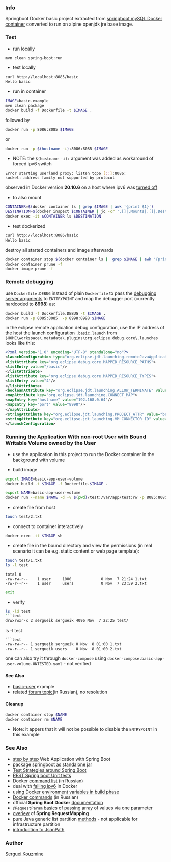 ### Info

Springboot Docker basic project extracted from [springboot mySQL Docker container](https://github.com/TechPrimers/docker-mysql-spring-boot-example) converted to run on alpine openjdk jre base image.
### Test

* run locally
```sh
mvn clean spring-boot:run
```
* test locally
```sh
curl http://localhost:8085/basic
Hello basic
```
* run in container
```sh
IMAGE=basic-example
mvn clean package
docker build -f Dockerfile -t $IMAGE .
```
followed by
```sh
docker run -p 8086:8085 $IMAGE
```
or
```sh
docker run -p $(hostname -i):8086:8085 $IMAGE
```
* NOTE: the `$(hostname -i):` argument was added as workaround of forced ipv6 switch
```sh
Error starting userland proxy: listen tcp6 [::]:8086:
socket: address family not supported by protocol
```
observed in Docker version __20.10.6__ on a host where ipv6 was [turned off](https://linuxconfig.org/how-to-disable-ipv6-address-on-ubuntu-18-04-bionic-beaver-linux)
* to also mount

```sh
CONTAINER=$(docker container ls | grep $IMAGE | awk '{print $1}')
DESTINATION=$(docker inspect $CONTAINER | jq -cr '.[]|.Mounts|.[]|.Destination')
docker exec -it $CONTAINER ls $DESTINATION
```
* test dockerized
```sh
curl http://localhost:8086/basic
Hello basic
```
destroy all started containers and image afterwards
```sh
docker container stop $(docker container ls |  grep $IMAGE | awk '{print $1}')
docker container prune -f
docker image prune -f
```
### Remote debugging

use `Dockerfile.DEBUG` instead of plain `Dockerfile` to pass the [debugging server arguments](https://dzone.com/articles/how-debug-remote-java-applicat) to `ENTTRYPOINT` and map the debugger port (currently hardcoded to __8998__) as:
```sh
docker build -f Dockerfile.DEBUG -t $IMAGE .
docker run -p 8085:8085  -p 8998:8998 $IMAGE
```
in the eclipse remote application debug configuration, use the IP address of the host
the launch configuration `.basic.launch` from `$HOME\workspace\.metadata\.plugins\org.eclipse.debug.core\.launches` looks like this:
```xml
<?xml version="1.0" encoding="UTF-8" standalone="no"?>
<launchConfiguration type="org.eclipse.jdt.launching.remoteJavaApplication">
<listAttribute key="org.eclipse.debug.core.MAPPED_RESOURCE_PATHS">
<listEntry value="/basic"/>
</listAttribute>
<listAttribute key="org.eclipse.debug.core.MAPPED_RESOURCE_TYPES">
<listEntry value="4"/>
</listAttribute>
<booleanAttribute key="org.eclipse.jdt.launching.ALLOW_TERMINATE" value="true"/>
<mapAttribute key="org.eclipse.jdt.launching.CONNECT_MAP">
<mapEntry key="hostname" value="192.168.0.64"/>
<mapEntry key="port" value="8998"/>
</mapAttribute>
<stringAttribute key="org.eclipse.jdt.launching.PROJECT_ATTR" value="basic"/>
<stringAttribute key="org.eclipse.jdt.launching.VM_CONNECTOR_ID" value="org.eclipse.jdt.launching.socketAttachConnector"/>
</launchConfiguration>
```
### Running the Application With non-root User with Bound Writable Volume owned by the User

* use the application in this project to run the Docker container in the background with volume

* build image
```sh
export IMAGE=basic-app-user-volume
docker build -t $IMAGE -f Dockerfile.$IMAGE .
```
```sh
export NAME=basic-app-user-volume
docker run --name $NAME -d -v $(pwd)/test:/var/app/test:rw -p 8085:8085 $IMAGE
```
* create file from host
```sh
touch test/2.txt
```
* connect to container interactively

```sh
docker exec -it $IMAGE sh
```
* create file in the bound directory and view the permissions (in real scenario it can be e.g. static content or web page template):
```sh
touch test/1.txt
ls -l test
```
```text
total 0
-rw-rw-r--    1 user     1000             0 Nov  7 21:24 1.txt
-rw-r--r--    1 user     users            0 Nov  7 23:59 2.txt
```
```sh
exit
```
* verify
```sh
ls -ld test
```text
drwxrwxr-x 2 sergueik sergueik 4096 Nov  7 22:25 test/
```
ls -l test
```
```text
-rw-rw-r-- 1 sergueik sergueik 0 Nov  8 01:00 1.txt
-rw-r--r-- 1 sergueik users    0 Nov  8 01:00 2.txt
```
one can also try it through `docker-compose` using `docker-compose.basic-app-user-volume-UNTESTED.yaml` - not verified

#### See Also

  * [basic-user](https://github.com/sergueik/springboot_study/tree/master/basic-user) example
  * related [forum topic](https://qna.habr.com/q/1218548)(in Russian), no resolution

#### Cleanup
```sh
docker container stop $NAME
docker container rm $NAME
```
* Note: it appers that it will not be possible to disable the `ENTRYPOINT` in this example


### See Also

  * [step by step](https://github.com/in28minutes/SpringBootWebApplicationStepByStep) Web Application with Spring Boot
  * [package springboot as standalone jar](https://www.baeldung.com/spring-boot-run-maven-vs-executable-jar)
  * [Test Strategies around Spring Boot](https://github.com/mechero/spring-boot-testing-strategies)
  * [REST Spring boot Unit tests](https://github.com/bytestree/spring-restful-service-unit-test)
  * Docker [command list](https://habr.com/ru/company/flant/blog/336654/) (in Russian)
  * deal with [failing ipv6](https://stackoverflow.com/questions/30750271/disable-ip-v6-in-docker-container) in Docker
  * [using Docker environment variables in build phase](https://vsupalov.com/docker-build-pass-environment-variables/)
  * [Docker commands](https://habr.com/ru/company/ruvds/blog/440660/) (in Russian)
  * official __Spring Boot Docker__ [documentation](https://spring.io/guides/topicals/spring-boot-docker/)
  * `@RequestParam` [basics](https://medium.com/@AADota/spring-passing-list-and-array-of-values-as-url-parameters-1ed9bbdf0cb2) of passing array of values via one parameter
  * [overiew](https://www.baeldung.com/spring-requestmapping) of __Spring RequestMapping__
  * pure Java generic list partition [methods](https://stackoverflow.com/questions/12026885/is-there-a-common-java-utility-to-break-a-list-into-batches) - not applicable for infrastructure partition
  * [introduction to JsonPath](https://www.baeldung.com/guide-to-jayway-jsonpath)

### Author
[Serguei Kouzmine](kouzmine_serguei@yahoo.com)
